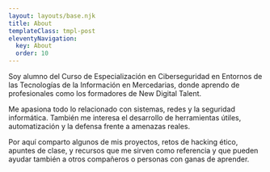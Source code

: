 ```yaml
---
layout: layouts/base.njk
title: About
templateClass: tmpl-post
eleventyNavigation:
  key: About
  order: 10
---
```


Soy alumno del Curso de Especialización en Ciberseguridad en Entornos de las Tecnologías de la Información en Mercedarias, donde aprendo de profesionales como los formadores de New Digital Talent.

Me apasiona todo lo relacionado con sistemas, redes y la seguridad informática. También me interesa el desarrollo de herramientas útiles, automatización y la defensa frente a amenazas reales.

Por aquí comparto algunos de mis proyectos, retos de hacking ético, apuntes de clase, y recursos que me sirven como referencia y que pueden ayudar también a otros compañeros o personas con ganas de aprender.